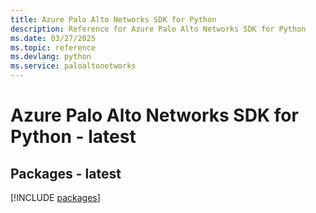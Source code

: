 ```yaml
---
title: Azure Palo Alto Networks SDK for Python
description: Reference for Azure Palo Alto Networks SDK for Python
ms.date: 03/27/2025
ms.topic: reference
ms.devlang: python
ms.service: paloaltonetworks
---
```

# Azure Palo Alto Networks SDK for Python - latest
## Packages - latest
[!INCLUDE [packages](palo-alto-networks-index.md)]